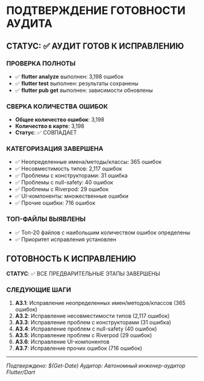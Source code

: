 # ПОДТВЕРЖДЕНИЕ ГОТОВНОСТИ АУДИТА

## СТАТУС: ✅ АУДИТ ГОТОВ К ИСПРАВЛЕНИЮ

### ПРОВЕРКА ПОЛНОТЫ
- ✅ **flutter analyze** выполнен: 3,198 ошибок
- ✅ **flutter test** выполнен: результаты сохранены
- ✅ **flutter pub get** выполнен: зависимости обновлены

### СВЕРКА КОЛИЧЕСТВА ОШИБОК
- **Общее количество ошибок**: 3,198
- **Количество в карте**: 3,198
- **Статус**: ✅ СОВПАДАЕТ

### КАТЕГОРИЗАЦИЯ ЗАВЕРШЕНА
- ✅ Неопределенные имена/методы/классы: 365 ошибок
- ✅ Несовместимость типов: 2,117 ошибок  
- ✅ Проблемы с конструкторами: 31 ошибка
- ✅ Проблемы с null-safety: 40 ошибок
- ✅ Проблемы с Riverpod: 29 ошибок
- ✅ UI-компоненты: множественные ошибки
- ✅ Прочие ошибки: 716 ошибок

### ТОП-ФАЙЛЫ ВЫЯВЛЕНЫ
- ✅ Топ-20 файлов с наибольшим количеством ошибок определены
- ✅ Приоритет исправления установлен

## ГОТОВНОСТЬ К ИСПРАВЛЕНИЮ
**СТАТУС**: ✅ ВСЕ ПРЕДВАРИТЕЛЬНЫЕ ЭТАПЫ ЗАВЕРШЕНЫ

### СЛЕДУЮЩИЕ ШАГИ
1. **A3.1**: Исправление неопределенных имен/методов/классов (365 ошибок)
2. **A3.2**: Исправление несовместимости типов (2,117 ошибок)
3. **A3.3**: Исправление проблем с конструкторами (31 ошибка)
4. **A3.4**: Исправление проблем с null-safety (40 ошибок)
5. **A3.5**: Исправление проблем с Riverpod (29 ошибок)
6. **A3.6**: Исправление UI-компонентов
7. **A3.7**: Исправление прочих ошибок (716 ошибок)

---
*Подтверждено: $(Get-Date)*
*Аудитор: Автономный инженер-аудитор Flutter/Dart*
